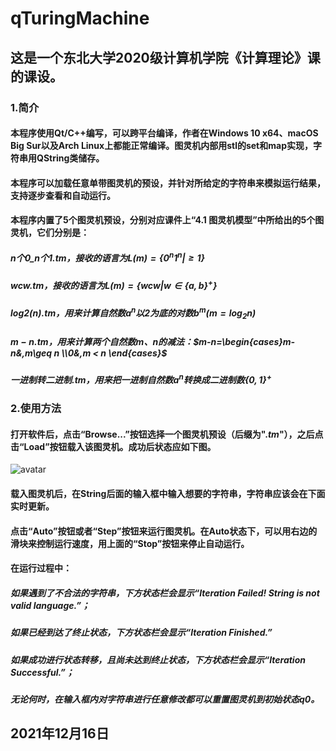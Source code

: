 # qTuringMachine
## 这是一个东北大学2020级计算机学院《计算理论》课的课设。
### 1.简介
#### 本程序使用Qt/C++编写，可以跨平台编译，作者在Windows 10 x64、macOS Big Sur以及Arch Linux上都能正常编译。图灵机内部用stl的set和map实现，字符串用QString类储存。
#### 本程序可以加载任意单带图灵机的预设，并针对所给定的字符串来模拟运行结果，支持逐步查看和自动运行。
#### 本程序内置了5个图灵机预设，分别对应课件上“4.1 图灵机模型”中所给出的5个图灵机，它们分别是：
##### $n个0\_n个1.tm$，接收的语言为$L(m)=\{0^n1^n|\geq1\}$
##### $wcw.tm$，接收的语言为$L(m)=\{wcw|w\in\{a,b\}^+\}$
##### $log2(n).tm$，用来计算自然数$a^n$以2为底的对数$b^m(m=\log_2n)$
##### $m-n.tm$，用来计算两个自然数m、n的减法：$m-n=\begin{cases}m-n&,m\geq n \\0&,m < n \end{cases}$
##### $一进制转二进制.tm$，用来把一进制自然数$a^n$转换成二进制数$\{0,1\}^+$
### 2.使用方法
#### 打开软件后，点击“Browse...”按钮选择一个图灵机预设（后缀为"$.tm$"），之后点击“Load”按钮载入该图灵机。成功后状态应如下图。
![avatar](./icon.ico)
#### 载入图灵机后，在String后面的输入框中输入想要的字符串，字符串应该会在下面实时更新。
#### 点击“Auto”按钮或者“Step”按钮来运行图灵机。在Auto状态下，可以用右边的滑块来控制运行速度，用上面的“Stop”按钮来停止自动运行。
#### 在运行过程中：
##### 如果遇到了不合法的字符串，下方状态栏会显示“Iteration Failed! String is not valid language.”；
##### 如果已经到达了终止状态，下方状态栏会显示“Iteration Finished.”
##### 如果成功进行状态转移，且尚未达到终止状态，下方状态栏会显示“Iteration Successful.”；
##### 无论何时，在输入框内对字符串进行任意修改都可以重置图灵机到初始状态$q0$。
## 2021年12月16日